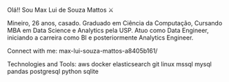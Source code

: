 Olá!! Sou Max Lui de Souza Mattos ⚔️

Mineiro, 26 anos, casado. Graduado em Ciência da Computação, Cursando MBA em Data Science e Analytics pela USP. Atuo como Data Engineer, iniciando a carreira como BI e posteriormente Analytics Engineer.


Connect with me:
max-lui-souza-mattos-a8405b161/

Technologies and Tools:
aws docker elasticsearch git linux mssql mysql pandas postgresql python sqlite
